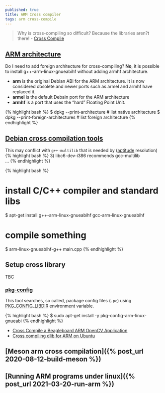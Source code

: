 ```yaml
---
published: true
title: ARM Cross compiler
tags: arm cross-compile
---
```

> Why is cross-compiling so difficult? Because the libraries aren?t there! - [Cross Compile](https://carboncopycat.wordpress.com/2011/12/21/cross-compile-a-beagleboard-arm-opencv-application-2/)

## [ARM architecture](https://monicagranbois.com/blog/raspberrypi/error-package-architecture-arm-does-not-match-system-armhf/)
Do I need to add foreign architecture for cross-compiling?
**No**, it is possible to install g++-arm-linux-gnueabihf without adding armhf architecture.

- **arm** is the original Debian ABI for the ARM architecture. It is now considered obsolete and newer ports such as armel and armhf have replaced it. 
- **armel** is the default Debain port for the ARM architecture
- **armhf** is a port that uses the “hard” Floating Point Unit. 

{% highlight bash %}
$ dpkg --print-architecture           # list native architecture
$ dpkg --print-foreign-architectures  # list foreign architecture
{% endhighlight %}

## [Debian cross compilation tools](https://plasma.ninja/blog/devices/remarkable/2017/12/18/reMarkable-exporation.html)

This may conflict with `g++-multilib` that is needed by ([aptitude](https://askubuntu.com/questions/563178/the-following-packages-have-unmet-dependencies/1056378#1056378) resolution)
{% highlight bash %}
3)     libc6-dev-i386 recommends gcc-multilib      
...
{% endhighlight %} 

{% highlight bash %}
# install C/C++ compiler and standard libs
$ apt-get install g++-arm-linux-gnueabihf gcc-arm-linux-gnueabihf

# compile something
$ arm-linux-gnueabihf-g++ main.cpp
{% endhighlight %}

## Setup cross library
TBC
### [pkg-config](https://stackoverflow.com/questions/48690290/meson-cross-compiling-dependencies#)
This tool searches, so called, package config files (`.pc`) using [PKG_CONFIG_LIBDIR](https://github.com/raspberrypi/tools/blob/master/arm-bcm2708/gcc-linaro-arm-linux-gnueabihf-raspbian/bin/arm-linux-gnueabihf-pkg-config) environment variable. 

{% highlight bash %}
$ sudo apt-get install -y pkg-config-arm-linux-gnueabi
{% endhighlight %}

- [Cross Compile a Beagleboard ARM OpenCV Application](https://carboncopycat.wordpress.com/2011/12/21/cross-compile-a-beagleboard-arm-opencv-application-2/)
- [Cross compiling dlib for ARM on Ubuntu](https://www.jofre.de/?p=1494)


## [Meson arm cross compilation]({% post_url 2020-08-12-build-meson %})

## [Running ARM programs under linux]({% post_url 2021-03-20-run-arm %})
